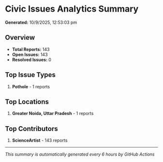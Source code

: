 #  Civic Issues Analytics Summary

**Generated:** 10/9/2025, 12:53:03 pm

##  Overview
- **Total Reports:** 143
- **Open Issues:** 143
- **Resolved Issues:** 0

##  Top Issue Types
1. **Pothole** - 1 reports

##  Top Locations
1. **Greater Noida, Uttar Pradesh** - 1 reports

##  Top Contributors
1. **ScienceArtist** - 143 reports

---
*This summary is automatically generated every 6 hours by GitHub Actions*
